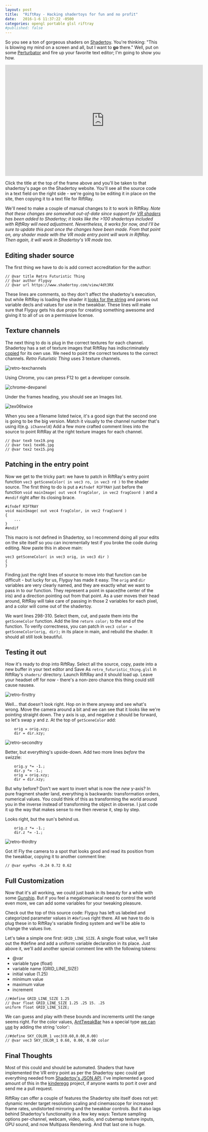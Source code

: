 ```yaml
---
layout: post
title:  "RiftRay - Hacking shadertoys for fun and no profit"
date:   2016-1-6 11:37:22 -0500
categories: opengl portable glsl riftray
#published: false
---
```


So you see a ton of gorgeous shaders on [Shadertoy][Shadertoy]. You're thinking: "This is blowing my mind on a screen and all, but I want to **go** there." Well, put on some [Perturbator][Perturbator] and fire up your favorite text editor; I'm going to show you how.

[Shadertoy]: https://www.shadertoy.com/
[Perturbator]: https://perturbator.bandcamp.com/

<iframe width="640" height="360" frameborder="0" src="https://www.shadertoy.com/embed/4dt3RX?gui=true&t=10&paused=true&muted=false" allowfullscreen></iframe>

Click the title at the top of the frame above and you'll be taken to that shadertoy's page on the Shadertoy website. You'll see all the source code in a text field on the right side - we're going to be editing it in place on the site, then copying it to a text file for RiftRay.

We'll need to make a couple of manual changes to it to work in RiftRay. *Note that these changes are somewhat out-of-date since support for [VR shaders][howto] has been added to Shadertoy; it looks like the >100 shadertoys included with RiftRay will need adjustment. Nevertheless, it works for now, and I'll be sure to update this post once the changes have been made. From that point on, any shader made with the VR mode entry point will work in RiftRay. Then again, it will work in Shadertoy's VR mode too.*

[howto]: https://www.shadertoy.com/howto

## Editing shader source

The first thing we have to do is add correct accreditation for the author:

~~~
// @var title Retro Futuristic Thing
// @var author Flyguy
// @var url https://www.shadertoy.com/view/4dt3RX
~~~

These lines are comments, so they don't affect the shadertoy's execution, but while RiftRay is loading the shader it [looks for the string][@varline] and parses out variable decls and values for use in the tweakbar. These lines will make sure that Flyguy gets his due props for creating something awesome and giving it to all of us on a permissive license.

[@varline]: https://github.com/jimbo00000/RiftRay/blob/master/src/Util/GL/ShaderToy.cpp#L214

## Texture channels

The next thing to do is plug in the correct textures for each channel. Shadertoy has a set of texture images that RiftRay has indiscriminately [copied][textures/] for its own use. We need to point the correct textures to the correct channels. _Retro Futuristic Thing_ uses 3 texture channels.

![retro-texchannels](/assets/retro-texchannels.PNG)

Using Chrome, you can press F12 to get a developer console.

![chrome-devpanel](/assets/chrome-devpanel.PNG)

Under the frames heading, you should see an Images list.

![tex06twice](/assets/tex06twice.PNG)

When you see a filename listed twice, it's a good sign that the second one is going to be the big version. Match it visually to the channel number that's using it(e.g. `iChannel0`) Add a few more crafted comment lines into the source to point RiftRay at the right texture images for each channel.

~~~
// @var tex0 tex19.png
// @var tex1 tex06.jpg
// @var tex2 tex15.png
~~~

[textures/]: https://github.com/jimbo00000/RiftRay/tree/master/textures

## Patching in the entry point

Now we get to the tricky part: we have to patch in RiftRay's entry point function `vec3 getSceneColor( in vec3 ro, in vec3 rd )` to the shader source. The first thing to do is put a `#ifndef RIFTRAY` just before the function `void mainImage( out vec4 fragColor, in vec2 fragCoord )` and a `#endif` right after its closing brace.

~~~
#ifndef RIFTRAY
void mainImage( out vec4 fragColor, in vec2 fragCoord )
{
	...
}
#endif

~~~

This macro is not defined in Shadertoy, so I recommend doing all your edits on the site itself so you can incrementally test if you broke the code during editing. Now paste this in above main:

~~~
vec3 getSceneColor( in vec3 orig, in vec3 dir )
{
}
~~~

Finding just the right lines of source to move into that function can be difficult - but lucky for us, Flyguy has made it easy. The `orig` and `dir` variables are very clearly named, and they are exactly what we want to pass in to our function. They represent a point in space(the center of the iris) and a direction pointing out from that point. As a user moves their head around, RiftRay will take care of passing in those 2 variables for each pixel, and a color will come out of the shadertoy.

We want lines 298-310. Select them, cut, and paste them into the `getSceneColor` function. Add the line `return color;` to the end of the function. To verify correctness, you can patch in `vec3 color = getSceneColor(orig, dir);` in its place in main, and rebuild the shader. It should all still look beautiful.

## Testing it out

How it's ready to drop into RiftRay. Select all the source, copy, paste into a new buffer in your text editor and Save As `retro_futuristic_thing.glsl` in RiftRay's `shaders/` directory. Launch RiftRay and it should load up. Leave your headset off for now - there's a non-zero chance this thing could still cause nausea.

![retro-firsttry](/assets/retro-firsttry.PNG)

Well... that doesn't look right. Hop on in there anyway and see what's wrong. Move the camera around a bit and we can see that it looks like we're pointing straight down. The y axis is up, and negative z should be forward, so let's swap y and z. At the top of `getSceneColor` add:

~~~
    orig = orig.xzy;
    dir = dir.xzy;
~~~

![retro-secondtry](/assets/retro-secondtry.PNG)

Better, but everything's upside-down. Add two more lines *before* the swizzle:

~~~
    orig.y *= -1.;
    dir.y *= -1.;
    orig = orig.xzy;
    dir = dir.xzy;
~~~

But why before? Don't we want to invert what is now the *new* y-axis? In pure fragment shader land, everything is backwards: transformation orders, numerical values. You could think of this as transforming the world around you in the inverse instead of transforming the object in obverse. I just code it up the way that makes sense to me then reverse it, step by step.

Looks right, but the sun's behind us.

~~~
    orig.z *= -1.;
    dir.z *= -1.;
~~~

![retro-thirdtry](/assets/retro-thirdtry.PNG)

Got it! Fly the camera to a spot that looks good and read its position from the tweakbar, copying it to another comment line:

~~~
// @var eyePos -0.24 0.72 0.62
~~~

## Full Customization

Now that it's all working, we could just bask in its beauty for a while with some [Gunship][Gunship]. But if you feel a megalomaniacal need to control the world even more, we can add some variables for your tweaking pleasure.

[Gunship]: http://gunshipmusic.bandcamp.com/album/gunship

Check out the top of this source code: Flyguy has left us labeled and categorized parameter values in `#define`s right there. All we have to do is plug these in to RiftRay's variable finding system and we'll be able to change the values live.

Let's take a simple one first: `GRID_LINE_SIZE`. A single float value, we'll take out the #define and add a uniform variable declaration in its place. Just above it, we'll add another special comment line with the following tokens:

 - @var
 - variable type (float)
 - variable name (GRID_LINE_SIZE)
 - initial value (1.25)
 - minimum value
 - maximum value
 - increment

~~~
//#define GRID_LINE_SIZE 1.25
// @var float GRID_LINE_SIZE 1.25 .25 15. .25
uniform float GRID_LINE_SIZE;
~~~

We can guess and play with these bounds and increments until the range seems right. For the color values, [AntTweakBar][AntTweakBar] has a special type [we can use][use] by adding the string 'color':

[AntTweakBar]: http://anttweakbar.sourceforge.net/doc/
[use]: https://github.com/jimbo00000/RiftRay/blob/master/src/Util/GL/ShaderToy.cpp#L156

~~~
//#define SKY_COLOR_1 vec3(0.60,0.00,0.00)
// @var vec3 SKY_COLOR_1 0.60, 0.00, 0.00 color
~~~

## Final Thoughts

Most of this could and should be automated. Shaders that have implemented the VR entry point as per the Shadertoy spec could get everything needed from [Shadertoy's JSON API][api]. I've implemented a good amount of this in the [kinderegg][kinderegg] project, if anyone wants to port it over and send me a pull request.

RiftRay can offer a couple of features the Shadertoy site itself does not yet: dynamic render target resolution scaling and cinemascope for increased frame rates, undistorted mirroring and the tweakbar controls. But it also lags behind Shadertoy's functionality in a few key ways: Texture sampling options per-channel, webcam, video, audio, and cubemap texture inputs, GPU sound, and now Multipass Rendering. And that last one is huge.

[api]: https://www.shadertoy.com/api
[kinderegg]: https://github.com/jimbo00000/kinderegg

